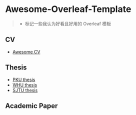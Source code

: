 # Awesome-Overleaf-Template

> * 标记一些我认为好看且好用的 Overleaf 模板

## CV
* [Awesome CV](https://www.overleaf.com/latex/templates/awesome-cv/dfnvtnhzhhbm)

## Thesis
* [PKU thesis](https://www.overleaf.com/latex/templates/2022-peking-university-master-thesis-template-iofu728-pkuthss/rwfvbkpzydpf)
* [WHU thesis](https://www.overleaf.com/latex/templates/wuhan-university-latex-undergraduate-thesis-template/kpystysgbgmr)
* [SJTU thesis](https://www.overleaf.com/latex/templates/sjtuthesis-latex-thesis-template-for-shanghai-jiao-tong-university/mkdwbyjbtfgg)

## Academic Paper
